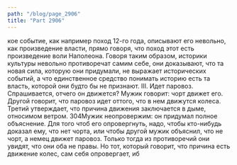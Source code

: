 ```yaml
---
path: "/blog/page_2906"
title: "Part 2906"
---
```


кое событие, как например поход 12-го года, описывают его невольно, как произведение власти, прямо говоря, что поход этот есть произведение воли Наполеона. Говоря таким образом, историки культуры невольно противоречат самим себе, они доказывают, что та новая сила, которую они придумали, не выражает исторических событий, а что единственное средство понимать историю есть та власть, которой они будто бы не признают.
III.
Идет паровоз. Спрашивается, отчего он движется? Мужик говорит: чорт движет его. Другой говорит, что паровоз идет оттого, что в нем движутся колеса. Третий утверждает, что причина движения заключается в дыме, относимом ветром.
304Мужик неопровержим: он придумал полное объяснение. Для того чтоб его опровергнуть, надо, чтобы кто-нибудь доказал ему, что нет чорта, или чтобы другой мужик объяснил, что не чорт, а немец движет паровоз. Только тогда из противоречий они увидят, что они оба не правы. Но тот, который говорит, что причина есть движение колес, сам себя опровергает, иб

